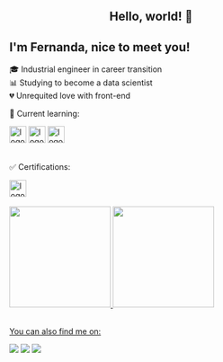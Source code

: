 ## <center>Hello, world! 👋 </center>
## I'm Fernanda, nice to meet you!
  

🎓 Industrial engineer in career transition<br>
📊 Studying to become a data scientist<br>
💔 Unrequited love with front-end<br>

📕 Current learning:

<div><img src="https://cdn.jsdelivr.net/gh/devicons/devicon@latest/icons/git/git-original.svg" alt="logo Git" width="30" height="30"/> <img src="https://cdn.jsdelivr.net/gh/devicons/devicon@latest/icons/github/github-original.svg" alt="logo Github" width="30" height="30" /> <img src="https://cdn.jsdelivr.net/gh/devicons/devicon@latest/icons/python/python-original.svg" alt="logo linguagem Python" width="30" height="30" /></div><br>

✅ Certifications:

<div><img src="https://cdn.jsdelivr.net/gh/devicons/devicon@latest/icons/html5/html5-original.svg" alt="logo HTML5" width="30" height="30" /></div><br>

<div>
<a href="https://github.com/seu-usuário-aqui">
<img loading="lazy" height="180em" src="https://github-readme-stats.vercel.app/api/top-langs/?username=nascimentofernanda&layout=compact&langs_count=7&theme=dark"/>
<img loading="lazy" height="180em" src="https://github-readme-stats.vercel.app/api?username=nascimentofernanda&show_icons=true&theme=dark&count_private=true"/>
</div><br>

You can also find me on:
<div>
<a href="https://instagram.com/fercfn" target="_blank"><img loading="lazy" src="https://img.shields.io/badge/-Instagram-%23E4405F?style=for-the-badge&logo=instagram&logoColor=white" target="_blank"></a>
<a href = "mailto:nascimentofernandadev@gmail.com"><img loading="lazy" src="https://img.shields.io/badge/Gmail-D14836?style=for-the-badge&logo=gmail&logoColor=white" target="_blank"></a>
<a href="https://www.linkedin.com/in/nascimento-fernanda" target="_blank"><img loading="lazy" src="https://img.shields.io/badge/-LinkedIn-%230077B5?style=for-the-badge&logo=linkedin&logoColor=white" target="_blank"></a>   
</div>
